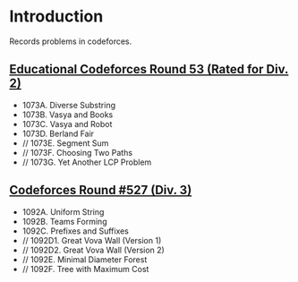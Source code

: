 # Introduction

Records problems in codeforces.

## [Educational Codeforces Round 53 (Rated for Div. 2)](./educational53.md)

- 1073A. Diverse Substring
- 1073B. Vasya and Books
- 1073C. Vasya and Robot
- 1073D. Berland Fair
- // 1073E. Segment Sum
- // 1073F. Choosing Two Paths
- // 1073G. Yet Another LCP Problem


## [Codeforces Round #527 (Div. 3)](./round527.md)

- 1092A. Uniform String
- 1092B. Teams Forming
- 1092C. Prefixes and Suffixes
- // 1092D1. Great Vova Wall (Version 1)
- // 1092D2. Great Vova Wall (Version 2)
- // 1092E. Minimal Diameter Forest
- // 1092F. Tree with Maximum Cost
